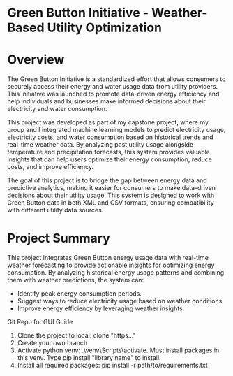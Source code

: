 # Green Button Initiative - Weather-Based Utility Optimization
# Overview
The Green Button Initiative is a standardized effort that allows consumers to securely access their energy and water usage data from utility providers. This initiative was launched to promote data-driven energy efficiency and help individuals and businesses make informed decisions about their electricity and water consumption.

This project was developed as part of my capstone project, where my group and I integrated machine learning models to predict electricity usage, electricity costs, and water consumption based on historical trends and real-time weather data. By analyzing past utility usage alongside temperature and precipitation forecasts, this system provides valuable insights that can help users optimize their energy consumption, reduce costs, and improve efficiency.

The goal of this project is to bridge the gap between energy data and predictive analytics, making it easier for consumers to make data-driven decisions about their utility usage. This system is designed to work with Green Button data in both XML and CSV formats, ensuring compatibility with different utility data sources.


# Project Summary
This project integrates Green Button energy usage data with real-time weather forecasting to provide actionable insights for optimizing energy consumption. By analyzing historical energy usage patterns and combining them with weather predictions, the system can:

- Identify peak energy consumption periods.
- Suggest ways to reduce electricity usage based on weather conditions.
- Improve energy efficiency by leveraging weather insights.

Git Repo for GUI
Guide
1. Clone the project to local: clone "https..."
2. Create your own branch
3. Activate python venv: .\venv\Scripts\activate. Must install packages in this venv. Type pip install "library name" to install.
4. Install all required packages: pip install -r path/to/requirements.txt
